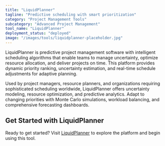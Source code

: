 ```yaml
---
title: "LiquidPlanner"
tagline: "Predictive scheduling with smart prioritization"
category: "Project Management Tools"
subcategory: "Advanced Project Management"
tool_name: "LiquidPlanner"
deployment_status: "deployed"
image: "/images/tools/liquidplanner-placeholder.jpg"
---
```

LiquidPlanner is predictive project management software with intelligent scheduling algorithms that enable teams to manage uncertainty, optimize resource allocation, and deliver projects on time. This platform provides dynamic priority ranking, uncertainty estimation, and real-time schedule adjustments for adaptive planning.

Used by project managers, resource planners, and organizations requiring sophisticated scheduling worldwide, LiquidPlanner offers uncertainty modeling, resource optimization, and predictive analytics. Adapt to changing priorities with Monte Carlo simulations, workload balancing, and comprehensive forecasting dashboards.

## Get Started with LiquidPlanner

Ready to get started? Visit [LiquidPlanner](https://www.liquidplanner.com) to explore the platform and begin using this tool.